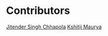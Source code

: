 # Contributors

<!-- prettier-ignore-start -->
[Jitender Singh Chhapola](https://github.com/niteshjitender)
[Kshitij Maurya](https://github.com/mauryakshitj)
<!-- prettier-ignore-end -->